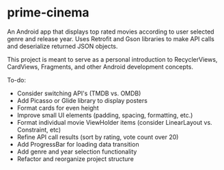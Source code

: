 # prime-cinema
An Android app that displays top rated movies according to user selected genre and release year. Uses Retrofit and Gson libraries to make API calls and deserialize returned JSON objects.

This project is meant to serve as a personal introduction to RecyclerViews, CardViews, Fragments, and other Android development concepts.

To-do:
- Consider switching API's (TMDB vs. OMDB)
- Add Picasso or Glide library to display posters
- Format cards for even height
- Improve small UI elements (padding, spacing, formatting, etc.)
- Format individual movie ViewHolder items (consider LinearLayout vs. Constraint, etc)
- Refine API call results (sort by rating, vote count over 20)
- Add ProgressBar for loading data transition
- Add genre and year selection functionality
- Refactor and reorganize project structure
